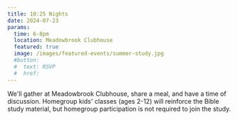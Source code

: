 ```yaml
---
title: 10:25 Nights
date: 2024-07-23
params:
  time: 6-8pm
  location: Meadowbrook Clubhouse
  featured: true
  image: /images/featured-events/summer-study.jpg
  #button:
  #  text: RSVP
  #  href:
---
```


We'll gather at Meadowbrook Clubhouse, share a meal, and have a time of discussion. Homegroup kids' classes (ages 2-12) will reinforce the Bible study material, but homegroup participation is not required to join the study.

<!--more-->
